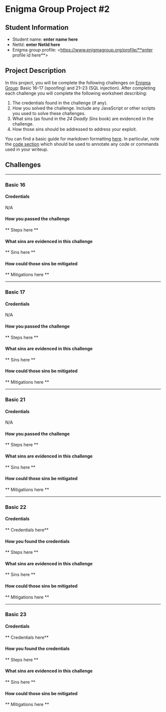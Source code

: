 # Enigma Group Project #2

## Student Information

* Student name: **enter name here**
* NetId: **enter NetId here**
* Enigma group profile: <https://www.enigmagroup.org/profile/**enter profile id here**>


## Project Description

In this project, you will be complete the following challenges on [Enigma Group](https://www.enigmagroup.org/pages/challenges): Basic 16–17 (spoofing) and 21–23 (SQL injection). After completing each challenge you will complete the following worksheet describing:
1. The credentials found in the challenge (if any).
2. How you solved the challenge. Include any JavaScript or other scripts you used to solve these challenges.
3. What sins (as found in the *24 Deadly Sins* book) are evidenced in the challenge.
4. How those sins should be addressed to address your exploit.

You can find a basic guide for markdown formatting [here](https://www.markdownguide.org/basic-syntax/). In particular, note the [code section](https://www.markdownguide.org/basic-syntax/#code) which should be used to annotate any code or commands used in your writeup.


## Challenges

---
### Basic 16

#### Credentials
N/A

#### How you passed the challenge
** Steps here **

#### What sins are evidenced in this challenge
** Sins here **

#### How could those sins be mitigated
** Mitigations here **



---
### Basic 17

#### Credentials
N/A

#### How you passed the challenge
** Steps here **

#### What sins are evidenced in this challenge
** Sins here **

#### How could those sins be mitigated
** Mitigations here **



---
### Basic 21

#### Credentials
N/A

#### How you passed the challenge
** Steps here **

#### What sins are evidenced in this challenge
** Sins here **

#### How could those sins be mitigated
** Mitigations here **



--- 
### Basic 22

#### Credentials
** Credentials here**

#### How you found the credentials
** Steps here **

#### What sins are evidenced in this challenge
** Sins here **

#### How could those sins be mitigated
** Mitigations here **



---
### Basic 23

#### Credentials
** Credentials here**

#### How you found the credentials
** Steps here **

#### What sins are evidenced in this challenge
** Sins here **

#### How could those sins be mitigated
** Mitigations here **



